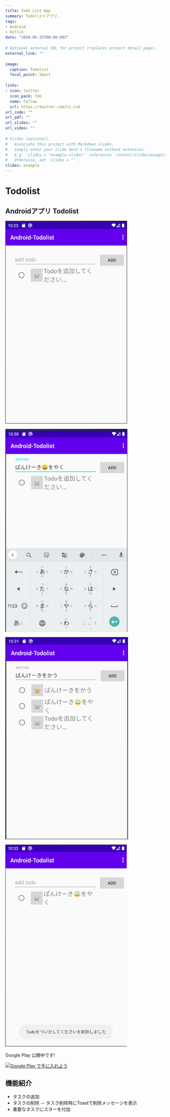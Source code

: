 ```yaml
---
title: Todo List App
summary: Todoリストアプリ.
tags:
- Android
- Kotlin
date: "2020-05-25T00:00:00Z"

# Optional external URL for project (replaces project detail page).
external_link: ""

image:
  caption: Todolist
  focal_point: Smart

links:
- icon: twitter
  icon_pack: fab
  name: Follow
  url: https://twitter.com/cs_cs8
url_code: ""
url_pdf: ""
url_slides: ""
url_video: ""

# Slides (optional).
#   Associate this project with Markdown slides.
#   Simply enter your slide deck's filename without extension.
#   E.g. `slides = "example-slides"` references `content/slides/example-slides.md`.
#   Otherwise, set `slides = ""`.
slides: example
---
```


#  Todolist

## Androidアプリ Todolist
![SS01](https://github.com/cscs8/Android-Todolist/blob/master/img/ss_1.png)


![SS02](https://github.com/cscs8/Android-Todolist/blob/master/img/ss_2.png)

![SS03](https://github.com/cscs8/Android-Todolist/blob/master/img/ss_3.png)

![SS04](https://github.com/cscs8/Android-Todolist/blob/master/img/ss_4.png)

Google Play 公開中です!

<a href='https://play.google.com/store/apps/details?id=com.cscs8.todolist&pcampaignid=pcampaignidMKT-Other-global-all-co-prtnr-py-PartBadge-Mar2515-1'><img alt='Google Play で手に入れよう' src='https://play.google.com/intl/en_us/badges/static/images/badges/ja_badge_web_generic.png'/></a>

## 機能紹介

- タスクの追加
- タスクの削除
-- タスク削除時にToastで削除メッセージを表示
- 重要なタスクにスターを付加

